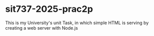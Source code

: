 # sit737-2025-prac2p
This is my University's unit Task, in which simple HTML is serving by creating a web server with Node.js 
